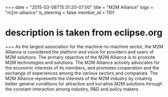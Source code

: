 +++
date = "2015-03-08T15:31:20-07:00"
title = "M2M Alliance"
logo = "m2m-alliance"
is_steering = false
member_id = 1101
# description is taken from eclipse.org
+++
As the largest association for the machine-to-machine sector, the M2M Alliance is considered the platform and voice for providers and users of M2M solutions. The primary objective of the M2M Alliance is to promote M2M technologies and solutions. The M2M Alliance actively advocates for the economic interests of its members, and promotes cooperation and the exchange of experiences among the various sectors and companies. The M2M Alliance represents the interests of the M2M industry by creating better general conditions for attractive and lucrative M2M solutions through the constant interaction among industry, R&D and policy makers.